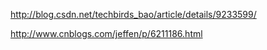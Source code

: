 http://blog.csdn.net/techbirds_bao/article/details/9233599/

http://www.cnblogs.com/jeffen/p/6211186.html
